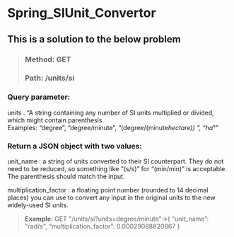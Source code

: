 # Spring_SIUnit_Convertor

## This is a solution to the below problem
> ### Method: GET
> ### Path: /units/si
### Query parameter: 
units . “A string containing any number of SI units multiplied or divided, which might
contain parenthesis. 
<br>Examples: “degree”, “degree/minute”, “(degree/(minute*hectare)) ”, “ha*°”
### Return a JSON object with two values:
unit_name : a string of units converted to their SI counterpart. They do not need to be reduced, so
something like “(s/s)” for “(min/min)” is acceptable. The parenthesis should match the input.

multiplication_factor : a floating point number (rounded to 14 decimal places) you can use to convert any
input in the original units to the new widely-used SI units.

> **Example:**
> GET "/units/si?units=degree/minute"->{ “unit_name”: "rad/s", “multiplication_factor”: 0.00029088820867 }


